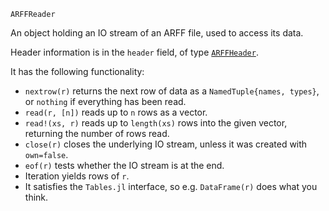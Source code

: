 ```
ARFFReader
```

An object holding an IO stream of an ARFF file, used to access its data.

Header information is in the `header` field, of type [`ARFFHeader`](@ref).

It has the following functionality:

  * `nextrow(r)` returns the next row of data as a `NamedTuple{names, types}`, or `nothing` if everything has been read.
  * `read(r, [n])` reads up to `n` rows as a vector.
  * `read!(xs, r)` reads up to `length(xs)` rows into the given vector, returning the number of rows read.
  * `close(r)` closes the underlying IO stream, unless it was created with `own=false`.
  * `eof(r)` tests whether the IO stream is at the end.
  * Iteration yields rows of `r`.
  * It satisfies the `Tables.jl` interface, so e.g. `DataFrame(r)` does what you think.
